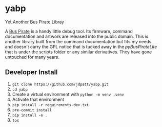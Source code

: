 # yabp

Yet Another Bus Pirate Libray

A [Bus Pirate](http://dangerousprototypes.com/docs/Bus_Pirate) is a handy little debug tool.  Its
firmware, command documentation and artwork are released into the public domain.  This is another library built from the command documentation but fits my needs and doesn't carry the GPL notice that is tucked away in the *pyBusPirateLite* that is under the scripts folder or any similar derivatives.  They have gone untouched for many years.

## Developer Install

1. `git clone https://github.com/jdpatt/yabp.git`
2. `cd yabp`
3. Create a virtual environment with `python -m venv .venv`
4. Activate that environment
5. `pip install -r requirements-dev.txt`
6. `pre-commit install`
7. `pip install -e .`
8. `tox`
